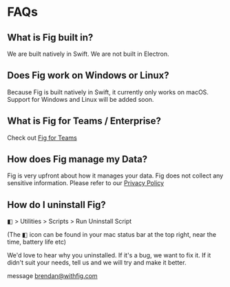 # FAQs



## What is Fig built in?

We are built natively in Swift. We are not built in Electron.

## Does Fig work on Windows or Linux?

Because Fig is built natively in Swift, it currently only works on macOS. Support for Windows and Linux will be added soon.

## What is Fig for Teams / Enterprise?

Check out [Fig for Teams](notion://www.notion.so/other/fig-for-teams)

## How does Fig manage my Data?

Fig is very upfront about how it manages your data. Fig does not collect any sensitive information. Please refer to our [Privacy Policy](https://withfig.com/privacy)

## How do I uninstall Fig?

◧ > Utilities > Scripts > Run Uninstall Script

(The ◧ icon can be found in your mac status bar at the top right, near the time, battery life etc)

We'd love to hear why you uninstalled. If it's a bug, we want to fix it. If it didn't suit your needs, tell us and we will try and make it better.

message [brendan@withfig.com](mailto:brendan@withfig.com)